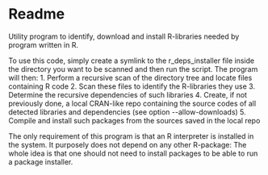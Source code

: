 # Readme

Utility program to identify, download and install R-libraries
needed by program written in R.

To use this code, simply create a symlink to the r_deps_installer
file inside the directory you want to be scanned and then run the
script. The program will then:
    1. Perform a recursive scan of the directory tree and locate
       files containing R code
    2. Scan these files to identify the R-libraries they use
    3. Determine the recursive dependencies of such libraries
    4. Create, if not previously done, a local CRAN-like repo
       containing the source codes of all detected libraries
       and dependencies (see option --allow-downloads)
    5. Compile and install such packages from the sources saved
       in the local repo

The only requirement of this program is that an R interpreter is
installed in the system. It purposely does not depend on any other
R-package: The whole idea is that one should not need to install
packages to be able to run a package installer.
